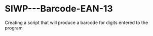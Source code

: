 # SIWP---Barcode-EAN-13
Creating a script that will produce a barcode for digits entered to the program
